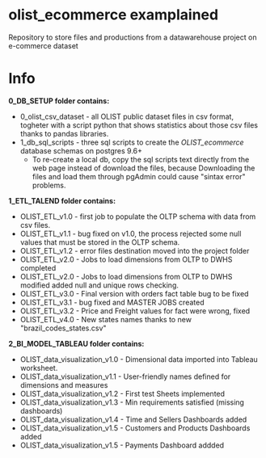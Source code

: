 # olist_ecommerce examplained
Repository to store files and productions from a datawarehouse project on e-commerce dataset

# Info
**0_DB_SETUP folder contains:**
* 0_olist_csv_dataset - all OLIST public dataset files in csv format, togheter with a script python that shows statistics about those csv files thanks to pandas libraries.  
* 1_db_sql_scripts - three sql scripts to create the *OLIST_ecommerce* database schemas on postgres 9.6+
  * To re-create a local db, copy the sql scripts text directly from the web page instead of download the files, because Downloading the files and load them through pgAdmin could cause "sintax error" problems.

**1_ETL_TALEND folder contains:**
* OLIST_ETL_v1.0 - first job to populate the OLTP schema with data from csv files.
* OLIST_ETL_v1.1 - bug fixed on v1.0, the process rejected some null values that must be stored in the OLTP schema.
* OLIST_ETL_v1.2 - error files destination moved into the project folder
* OLIST_ETL_v2.0 - Jobs to load dimensions from OLTP to DWHS completed
* OLIST_ETL_v2.0 - Jobs to load dimensions from OLTP to DWHS modified added null and unique rows checking.
* OLIST_ETL_v3.0 - Final version with orders fact table bug to be fixed 
* OLIST_ETL_v3.1 - bug fixed and MASTER JOBS created
* OLIST_ETL_v3.2 - Price and Freight values for fact were wrong, fixed
* OLIST_ETL_v4.0 - New states names thanks to new "brazil_codes_states.csv"

**2_BI_MODEL_TABLEAU folder contains:**
* OLIST_data_visualization_v1.0 - Dimensional data imported into Tableau worksheet.
* OLIST_data_visualization_v1.1 - User-friendly names defined for dimensions and measures
* OLIST_data_visualization_v1.2 - First test Sheets implemented
* OLIST_data_visualization_v1.3 - Min requirements satisfied (missing dashboards)
* OLIST_data_visualization_v1.4 - Time and Sellers Dashboards added
* OLIST_data_visualization_v1.5 - Customers and Products Dashboards added
* OLIST_data_visualization_v1.5 - Payments Dashboard addded
